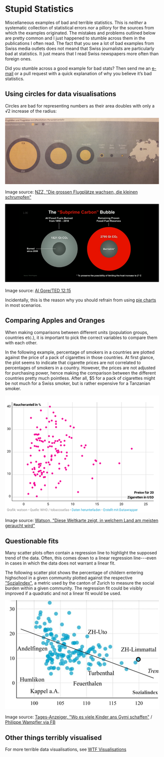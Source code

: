 # Stupid Statistics
Miscellaneous examples of bad and terrible statistics. This is *neither* a systematic collection of statistical errors *nor* a pillory for the sources from which the examples originated. The mistakes and problems outlined below are pretty common and I just happened to stumble across them in the publications I often read. The fact that you see a lot of bad examples from Swiss media outlets does not meand that Swiss journalists are particularly bad at statistics. It just means that I read Swiss newspapers more often than foreign ones. 

Did you stumble across a good example for bad stats? Then send me an [e-mail](mailto:servan.grueninger@protonmail.com) or a pull request with a quick explanation of why you believe it’s bad statistics.

## Using circles for data visualisations
Circles are bad for representing numbers as their area doubles with only a
&radic;2 increase of the radius:

![Image source: NZZ, "Die grossen Flugplätze wachsen, die kleinen schrumpfen"](https://raw.githubusercontent.com/segrue/bad-stats/master/fig/flughaefen-und-flugplaetze.jpg)

Image source: [NZZ, "Die grossen Flugplätze wachsen, die kleinen schrumpfen"](https://www.nzz.ch/schweiz/schweizerische-regionalflugplaetze-die-grossen-flugplaetze-wachsen-die-kleinen-schrumpfen-ld.146496)

![Image source: Al Gore/TED 12:15](https://raw.githubusercontent.com/segrue/bad-stats/master/fig/BurnableFossilFuels.png)

Image source: [Al Gore/TED 12:15](http://www.ted.com/talks/al_gore_the_case_for_optimism_on_climate_change#t-733372)

Incidentally, this is the reason why you should refrain from using [pie charts](http://www.businessinsider.com/pie-charts-are-the-worst-2013-6?IR=T) in most scenarios.

## Comparing Apples and Oranges
When making comparisons between different units (population groups, countries etc.), it is important to pick the correct variables to compare them with each other. 

In the following example, percentage of smokers in a countries are plotted against the price of a pack of cigarettes in those countries. At first glance, the plot seems to indicate that cigarette prices are not correlated to percentages of smokers in a country. However, the prices are not adjusted for purchasing power, hence making the comparison between the different countries pretty much pointless. After all, $5 for a pack of cigarettes might be not much for a Swiss smoker, but is rather expensive for a Tanzanian smoker.

![Image source: Watson, "Diese Weltkarte zeigt, in welchem Land am meisten geraucht wird"](https://raw.githubusercontent.com/segrue/bad-stats/master/fig/raucheranteil-und-zigarettenpreise.png)

Image source: [Watson, "Diese Weltkarte zeigt, in welchem Land am meisten geraucht wird"](https://www.watson.ch/wissen/die%20welt%20in%20karten/812614572-diese-weltkarte-zeigt-welche-nationen-am-meisten-rauchen)

## Questionable fits
Many scatter plots often contain a regression line to highlight the supposed trend of the data. Often, this comes down to a linear regression line---even in cases in which the data does not warrant a linear fit. 

The following scatter plot shows the percentage of childern entering highschool in a given community plotted against the respective ["Sozialindex"](https://www.bista.zh.ch/_pub/sozialindex.aspx), a metric used by the canton of Zurich to measure the social burden within a given community. The regression fit could be visibly improved if a quadratic and not a linear fit would be used.

![Image source: Tages-Anzeiger, "Wo es viele Kinder ans Gymi schaffen"](https://raw.githubusercontent.com/segrue/bad-stats/master/fig/sozialindex-gymiuebertritt.jpg)

Image source: [Tages-Anzeiger, "Wo es viele Kinder ans Gymi schaffen"](https://www.tagesanzeiger.ch/zuerich/region/wo-es-viele-kinder-ans-gymi-schaffen/story/30076325?) / [Philippe Wampfler via FB](https://www.facebook.com/photo.php?fbid=10218088750266703&set=a.1048987301351&type=3&theater&comment_id=10218089695050322&notif_t=feedback_reaction_generic&notif_id=1555516296775305)

## Other things terribly visualised
For more terrible data visualisations, see [WTF Visualisations](http://viz.wtf/)
